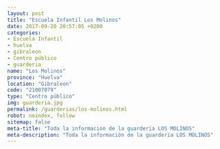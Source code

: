 ```yaml
---
layout: post
title: "Escuela Infantil Los Molinos"
date: 2017-09-20 20:57:05 +0200
categories:
- Escuela Infantil
- huelva
- gibraleon
- Centro público
- guarderia
name: "Los Molinos"
province: "Huelva"
location: "Gibraleon"
code: "21007079"
type: "Centro público"
img: guarderia.jpg
permalink: /guarderias/los-molinos.html
robot: noindex, follow
sitemap: false
meta-title: "Toda la información de la guardería LOS MOLINOS"
meta-description: "Toda la información de la guardería LOS MOLINOS"
---
```


